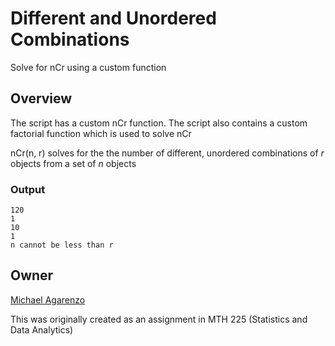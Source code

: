 # Different and Unordered Combinations

Solve for nCr using a custom function

## Overview

The script has a custom nCr function. The script also contains a custom factorial function which is used to solve nCr

nCr(n, r) solves for the the number of different, unordered combinations of *r* objects from a set of *n* objects

### Output

```
120
1
10
1
n cannot be less than r
```

## Owner

[Michael Agarenzo](https://linkedin.com/in/magarenzo)

This was originally created as an assignment in MTH 225 (Statistics and Data Analytics)
